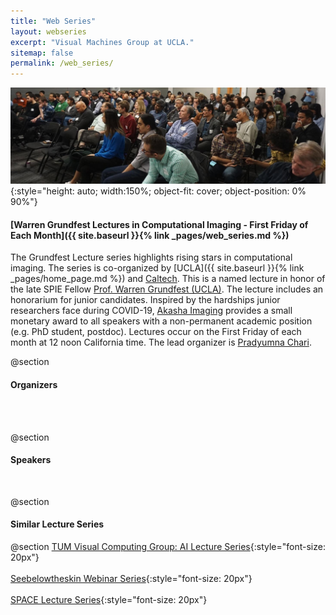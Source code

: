 ```yaml
---
title: "Web Series"
layout: webseries
excerpt: "Visual Machines Group at UCLA."
sitemap: false
permalink: /web_series/
---
```


![Lecture Picture](/assets/images/webseries/Lecture_Banner.jpeg){:style="height: auto; width:150%; object-fit: cover; object-position: 0% 90%"}

#### [Warren Grundfest Lectures in Computational Imaging  - First Friday of Each Month]({{ site.baseurl }}{% link _pages/web_series.md %})

The Grundfest Lecture series highlights rising stars in computational imaging. The series is co-organized by
[UCLA]({{ site.baseurl }}{% link _pages/home_page.md %}) and [Caltech](http://users.cms.caltech.edu/~klbouman/). This is a named lecture in honor of the late SPIE Fellow [Prof. Warren Grundfest (UCLA)](https://www.bioeng.ucla.edu/in-memoriam-warren-s-grundfest/). The lecture includes an honorarium for junior candidates. Inspired by the hardships junior researchers face during COVID-19, [Akasha Imaging](http://akasha.im/) 
 provides a small monetary award to all speakers with a non-permanent academic position 
(e.g. PhD student, postdoc). Lectures occur on the First Friday of each month at 12 noon California time. The lead organizer is
[Pradyumna Chari](https://pradyumnachari.github.io/).
<br>

@section
#### Organizers
<br>
<br>
<!-- All the organizers -->

@section
#### Speakers
<br>
<!-- All the web series Entries -->

@section
#### Similar Lecture Series

@section
[TUM Visual Computing Group: AI Lecture Series](https://niessner.github.io/TUM-AI-Lecture-Series/?fbclid=IwAR3qxbYd4ixlTqFzSPqUGXpJY9HnMjZaePsxt5e9cjKyc6sXQoiE6O4l7DE){:style="font-size: 20px"} <br> <br>
[Seebelowtheskin Webinar Series](https://www.seebelowtheskin.org/webinars/?fbclid=IwAR3W-1DEcj9fsFLvNLx7z4XLhirhopqblno1YA-tx7QRmRWXqi-zqD5-cMc){:style="font-size: 20px"} <br> <br>
[SPACE Lecture Series](https://sites.google.com/view/sps-space){:style="font-size: 20px"}
